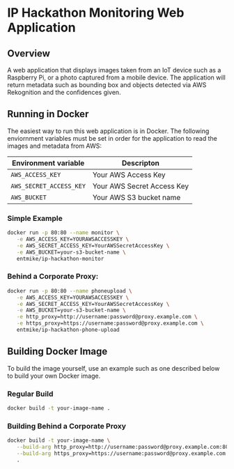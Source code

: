 # IP Hackathon Monitoring Web Application

## Overview

A web application that displays images taken from an IoT device such as a Raspberry Pi, or a photo captured from a mobile device. The application will return metadata such as bounding box and objects detected via AWS Rekognition and the confidences given.

## Running in Docker

The easiest way to run this web application is in Docker. The following enviornment variables must be set in order for the application to read the images and metadata from AWS:

| Environment variable    | Descripton                 |
| ----------------------- | -------------------------- |
| `AWS_ACCESS_KEY`        | Your AWS Access Key        |
| `AWS_SECRET_ACCESS_KEY` | Your AWS Secret Access Key |
| `AWS_BUCKET`            | Your AWS S3 bucket name    |

### Simple Example

```bash
docker run -p 80:80 --name monitor \
   -e AWS_ACCESS_KEY=YOURAWSACCESSKEY \
   -e AWS_SECRET_ACCESS_KEY=YourAWSSecretAccessKey \
   -e AWS_BUCKET=your-s3-bucket-name \
   entmike/ip-hackathon-monitor
```

### Behind a Corporate Proxy:

```bash
docker run -p 80:80 --name phoneupload \
   -e AWS_ACCESS_KEY=YOURAWSACCESSKEY \
   -e AWS_SECRET_ACCESS_KEY=YourAWSSecretAccessKey \
   -e AWS_BUCKET=your-s3-bucket-name \
   -e http_proxy=http://username:password@proxy.example.com \
   -e https_proxy=https://username:password@proxy.example.com \
   entmike/ip-hackathon-phone-upload
```

## Building Docker Image

To build the image yourself, use an example such as one described below to build your own Docker image.

### Regular Build

```bash
docker build -t your-image-name .
```

### Building Behind a Corporate Proxy

```bash
docker build -t your-image-name \
   --build-arg http_proxy=http://username:password@proxy.example.com:8080 \
   --build-arg https_proxy=https://username:password@proxy.example.com:8080 \
   .
```
